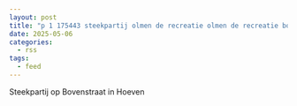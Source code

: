 ```yaml
---
layout: post
title: "p 1 175443 steekpartij olmen de recreatie olmen de recreatie bovenstraat hoeven"
date: 2025-05-06
categories: 
  - rss
tags: 
  - feed
---
```


Steekpartij op Bovenstraat in Hoeven
